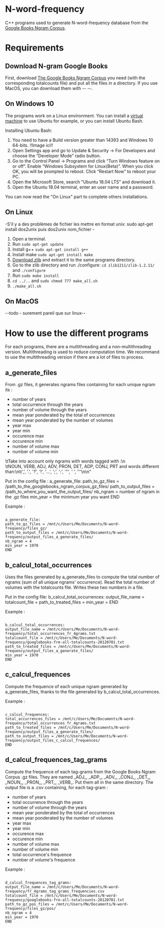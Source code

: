 # N-word-frequency

C++ programs used to generate N-word-frequency database from the <a href="https://books.google.com/ngrams">Google Books Ngram Corpus</a>.


# Requirements

## Download N-gram Google Books

First, download <a href="http://storage.googleapis.com/books/ngrams/books/datasetsv2.html">The Google Books Ngram Corpus</a> you need (with the corresponding totalcounts file) and put all the files in a directory. If you use MacOS, you can download them with -- --.

## On Windows 10

The programs work on a Linux environment. You can install a <a href="https://www.virtualbox.org/wiki/Downloads">virtual machine</a> to use Ubuntu for example, or you can install Ubuntu Bash.

Installing Ubuntu Bash:
1. You need to have a Build version greater than 14393 and Windows 10 64-bits. !!Image ici!!
2. Open Settings app and go to Update & Security -> For Developers and choose the “Developer Mode” radio button.
3. Go to the Control Panel -> Programs and click “Turn Windows feature on or off”. Enable “Windows Subsystem for Linux(Beta)”. When you click OK, you will be prompted to reboot. Click “Restart Now” to reboot your PC.
4. Open the Microsoft Store, search "Ubuntu 18.04 LTS" and download it. 
5. Open the Ubuntu 18.04 terminal, enter an user name and a password.

You can now read the "On Linux" part to complete others installations.

## On Linux

-S'il y a des problèmes de fichier les mettre en format unix:  sudo apt-get install dos2unix puis dos2unix nom_fichier -

1. Open a terminal.
2. Run `sudo apt-get update`
3. Install g++ `sudo apt-get install g++`
4. Install make `sudo apt-get install make`
5. <a href="https://zlib.net/zlib1211.zip">Download zlib</a> and extract it to the same programs directory.
6. Go to the zlib directory and run ./configure: `cd zlib1211/zlib-1.2.11/` and `./configure`
7. Run `sudo make install`
8. `cd ../..` and `sudo chmod 777 make_all.sh`
9. `./make_all.sh`

## On MacOS

--todo - surement pareil que sur linux--


# How to use the different programs
For each programs, there are a multithreading and a non-multithreading version. Multithreading is used to reduce computation time. We recommand to use the multithreading version if there are a lot of files to process.

## a_generate_files
From .gz files, it generates ngrams files containing for each unique ngram its  :
* number of years
* total occurrence through the years
* number of volume through the years
* mean year ponderated by the total of occurrences
* mean year ponderated by the number of volumes
* year max
* year min
* occurence max
* occurence min
* number of volume max
* number of volume min

\tTake into account only ngrams with words tagged with :\n\
\tNOUN, VERB, ADJ, ADV, PRON, DET, ADP, CONJ, PRT and words different \
than:\n\t',', '.', '?', '!', '...', ';', ':', '\"', ' ', '''\n\n"

Put in the config file :
a_generate_file:
path_to_gz_files = /path_to_the_googlebooks_ngram_corpus_gz_files/
path_to_output_files = /path_to_where_you_want_the_output_files/
nb_ngram = number of ngram in the .gz files
min_year = the minimum year you want
END

Example :
<pre><code>
a_generate_file:
path_to_gz_files = /mnt/c/Users/Me/Documents/N-word-frequency/files_gz/
path_to_output_files = /mnt/c/Users/Me/Documents/N-word-frequency/output_files_a_generate_files/
nb_ngram = 4
min_year = 1970
END
</code></pre>

## b_calcul_total_occurrences

Uses the files generated by a_generate_files to compute the total number of ngrams (sum of all unique ngrams' occurrence). Read the total number of volumes with the totalcounts file. Writes these two numbers in a file.

Put in the config file:
b_calcul_total_occurrences:
output_file_name = 
totalcount_file = 
path_to_treated_files = 
min_year = 
END

Example :
<pre><code>
b_calcul_total_occurrences:
output_file_name = /mnt/c/Users/Me/Documents/N-word-frequency/total_occurrences_fr_4grams.txt
totalcount_file = /mnt/c/Users/Me/Documents/N-word-frequency/googlebooks-fre-all-totalcounts-20120701.txt
path_to_treated_files = /mnt/c/Users/Me/Documents/N-word-frequency/output_files_a_generate_files/
min_year = 1970
END
</code></pre>

## c_calcul_frequences

Compute the frequence of each unique ngram generated by a_generate_files, thanks to the file generated by b_calcul_total_occurrences.

Example :
<pre><code>
c_calcul_frequences:
total_occurrences_files = /mnt/c/Users/Me/Documents/N-word-frequency/total_occurrences_fr_4grams.txt
path_to_treated_files = /mnt/c/Users/Me/Documents/N-word-frequency/output_files_a_generate_files/
path_to_output_files = /mnt/c/Users/Me/Documents/N-word-frequency/output_files_c_calcul_frequences/
END
</code></pre>

## d_calcul_frequences_tag_grams

Compute the frequence of each tag-grams from the Google Books Ngram Corpus .gz files. They are named \_ADJ\_, \_ADP\_, \_ADV\_, \_CONJ\_, \_DET\_, \_NOUN\_, \_PRON\_, \_PRT\_, \_VERB\_. Put them all in the same directory. The output file is a .csv containing, for each tag-gram :
* number of years
* total occurrence through the years
* number of volume through the years
* mean year ponderated by the total of occurrences
* mean year ponderated by the number of volumes
* year max
* year min
* occurence max
* occurence min
* number of volume max
* number of volume min
* total occurrence's frequence
* number of volume's frequence

Example :
<pre><code>
d_calcul_frequences_tag_grams:
output_file_name = /mnt/c/Users/Me/Documents/N-word-frequency/fr_4grams_tag_grams_frequencies.csv
totalcount_file = /mnt/c/Users/Me/Documents/N-word-frequency/googlebooks-fre-all-totalcounts-20120701.txt
path_to_gz_pos_files = /mnt/c/Users/Me/Documents/N-word-frequency/files_gz/pos/
nb_ngram = 4
min_year = 1970
END
</code></pre>